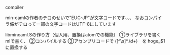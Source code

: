 compiler

min-camlの作者のテロのせいで"EUC-JP"が文字コードです、、、
なおコンパイラ係がテロって一部の文字コードはUTF-8にしています

libmincaml.Sの作り方（個人用、置換はatomでの機能）
①ライブラリを書くmlで書く、
②コンパイルする
③アセンブリコードで
  ([^\s]*\.\d+)　を
  hoge_$1に置換する
